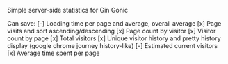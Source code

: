 Simple server-side statistics for Gin Gonic

Can save:
[-] Loading time per page and average, overall average
[x] Page visits and sort ascending/descending
[x] Page count by visitor
[x] Visitor count by page
[x] Total visitors
[x] Unique visitor history and pretty history display (google chrome journey history-like)
[-] Estimated current visitors
[x] Average time spent per page